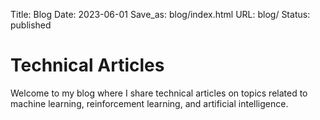 Title: Blog
Date: 2023-06-01
Save_as: blog/index.html
URL: blog/
Status: published

# Technical Articles

Welcome to my blog where I share technical articles on topics related to machine learning, reinforcement learning, and artificial intelligence. 